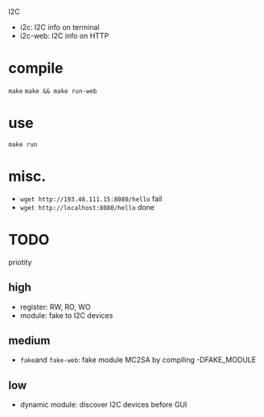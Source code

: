 I2C

- i2c:      I2C info on terminal
- i2c-web:  I2C info on HTTP

# compile

`make`
`make && make run-web`

# use

`make run`

# misc.

- `wget http://193.48.111.15:8080/hello` fail
- `wget http://localhost:8080/hello` done

# TODO

priotity

## high

- register: RW, RO, WO
- module: fake to I2C devices

## medium

- `fake`and `fake-web`: fake module MC2SA by compiling -DFAKE_MODULE

## low

- dynamic module: discover I2C devices before GUI
